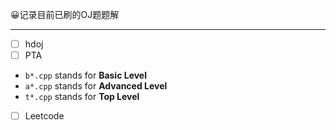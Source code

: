 😀记录目前已刷的OJ题题解

----

- [ ] hdoj
- [ ] PTA
- `b*.cpp` stands for **Basic Level**
- `a*.cpp` stands for **Advanced Level**
- `t*.cpp` stands for **Top Level**
- [ ] Leetcode

